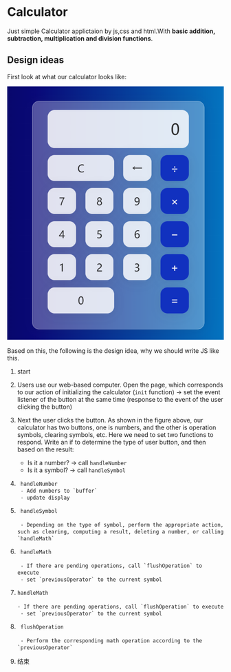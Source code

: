 # Calculator
 Just simple Calculator applictaion by js,css and html.With **basic addition, subtraction, multiplication and division functions**.

## Design ideas

First look at what our calculator looks like:

![calculator](https://github.com/shubonnsei/Calculator/blob/main/calculaorJS.png)


Based on this, the following is the design idea, why we should write JS like this.

1. start

2. Users use our web-based computer. Open the page, which corresponds to our action of initializing the calculator (`init` function) -> set the event listener of the button at the same time (response to the event of the user clicking the button)

3. Next the user clicks the button. As shown in the figure above, our calculator has two buttons, one is numbers, and the other is operation symbols, clearing symbols, etc. Here we need to set two functions to respond. Write an if to determine the type of user button, and then based on the result:

    - Is it a number? -> call `handleNumber`
    - Is it a symbol? -> call `handleSymbol`

4. ```
    handleNumber
    - Add numbers to `buffer`
    - update display
    ```

  

5. ```
    handleSymbol
      
    - Depending on the type of symbol, perform the appropriate action, such as clearing, computing a result, deleting a number, or calling `handleMath`
    ```

   

6. ```
    handleMath
      
    - If there are pending operations, call `flushOperation` to execute
    - set `previousOperator` to the current symbol
    ```

   

6. ```
   handleMath
   
   - If there are pending operations, call `flushOperation` to execute
    - set `previousOperator` to the current symbol
    ```

   

7. ```
    flushOperation
   
    - Perform the corresponding math operation according to the `previousOperator`
   ```

   

8. 结束


